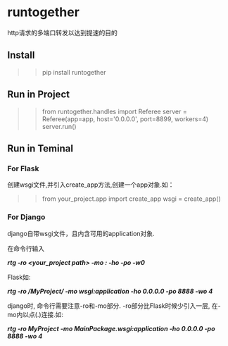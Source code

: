 # runtogether

http请求的多端口转发以达到提速的目的

## Install

>> pip install runtogether

## Run in Project

>>from runtogether.handles import Referee
>>server = Referee(app=app, host='0.0.0.0', port=8899, workers=4)
>>server.run()

## Run in Teminal
### For Flask

创建wsgi文件,并引入create_app方法,创建一个app对象.如：
>>from your_project.app import create_app
>>wsgi = create_app()

### For Django

django自带wsgi文件，且内含可用的application对象.

在命令行输入

***rtg -ro <your_project path> -mo <your wsgi module>:<your application obj> -ho <Host> -po <Port> -w0 <Workers>***

Flask如:

***rtg -ro /MyProject/ -mo wsgi:application -ho 0.0.0.0 -po 8888 -wo 4***

django时, 命令行需要注意-ro和-mo部分. -ro部分比Flask时候少引入一层, 在-mo内以点(.)连接.如:

***rtg -ro MyProject -mo MainPackage.wsgi:application  -ho 0.0.0.0 -po 8888 -wo 4***